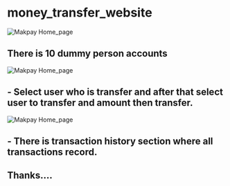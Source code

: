 # money_transfer_website

<img align="center" alt="Makpay Home_page" width="auto" height="auto" src="https://vklbphwmappliaigbxsc.supabase.co/storage/v1/object/sign/projects/makpay%20home_page.jpg?token=eyJhbGciOiJIUzI1NiIsInR5cCI6IkpXVCJ9.eyJ1cmwiOiJwcm9qZWN0cy9tYWtwYXkgaG9tZV9wYWdlLmpwZyIsImlhdCI6MTY2NjU1MTkzOSwiZXhwIjoxOTgxOTExOTM5fQ.hz4d9ld5n0SrolsB39hwykeLNRE7wtbCHO-fxz_o9Nk" />

## There is 10 dummy person accounts
<img align="center" alt="Makpay Home_page" width="auto" height="auto" src="https://vklbphwmappliaigbxsc.supabase.co/storage/v1/object/sign/projects/makpay%20transfer%20page.jpg?token=eyJhbGciOiJIUzI1NiIsInR5cCI6IkpXVCJ9.eyJ1cmwiOiJwcm9qZWN0cy9tYWtwYXkgdHJhbnNmZXIgcGFnZS5qcGciLCJpYXQiOjE2NjY1NTIxMzQsImV4cCI6MTk4MTkxMjEzNH0.-jAg9kmuURTyw00QZW5N0OvcErxYfdxiBPKOa66VkfA" />

## - Select user who is transfer and after that select user to transfer and amount then transfer.<br/>
<img align="center" alt="Makpay Home_page" width="auto" height="auto" src="https://vklbphwmappliaigbxsc.supabase.co/storage/v1/object/sign/projects/makpay%20transact_page.jpg?token=eyJhbGciOiJIUzI1NiIsInR5cCI6IkpXVCJ9.eyJ1cmwiOiJwcm9qZWN0cy9tYWtwYXkgdHJhbnNhY3RfcGFnZS5qcGciLCJpYXQiOjE2NjY1NTI2MzEsImV4cCI6MTk4MTkxMjYzMX0.sVzlD1-v4nVQye1N7nTYa4BZOYQWrt8x8tkAnL-Zplk" />

## - There is transaction history section where all transactions record.<br/>
## Thanks....
